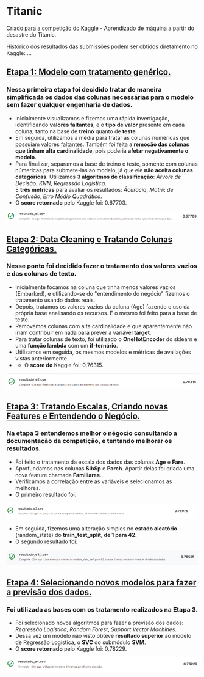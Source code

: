 # Titanic
[Criado para a competição do Kaggle](https://www.kaggle.com/competitions/titanic/overview) - Aprendizado de máquina a partir do desastre do Titanic.<br>

Histórico dos resultados das submissões podem ser obtidos diretamento no Kaggle:
...

## [Etapa 1: Modelo com tratamento genérico.](https://github.com/ZeyOliveira/Titanic/blob/main/Etapa1.ipynb)
### Nessa primeira etapa foi decidido tratar de maneira simplificada os dados das colunas necessárias para o modelo sem fazer qualquer engenharia de dados. <br>
- Inicialmente visualizamos e fizemos uma rápida invertigação, identificando **valores faltantes**, e o **tipo de valor** presente em cada coluna; tanto na base de **treino** quanto de **teste**.
- Em seguida, utilizamos a média para tratar as colunas numéricas que possuiam valores faltantes. Também foi feita a **remoção das colunas que tinham alta cardinalidade**, pois poderia **afetar negativamente o modelo**.
- Para finalizar, separamos a base de treino e teste, somente com colunas númericas para submete-las ao modelo, já que ele **não aceita colunas categóricas**. Utilizamos **3 algoritmos de classificação**: *Árvore de Decisão*, *KNN*, *Regressão Logística*. <br>
E **três métricas** para avaliar os resultados: *Ácuracia*, *Matrix de Confusão*, *Erro Médio Quadrático*.
- O **score retornado** pelo Kaggle foi: 0.67703.
<img src="https://github.com/ZeyOliveira/Titanic/blob/main/img/resultado1_kaggle.PNG" />

<br>

## [Etapa 2: Data Cleaning e Tratando Colunas Categóricas.](https://github.com/ZeyOliveira/Titanic/blob/main/Etapa2.ipynb)
### Nesse ponto foi decidido fazer o tratamento dos valores vazios e das colunas de texto. <br>
- Inicialmente focamos na coluna que tinha menos valores vazios (Embarked), e utilizando-se do "entendimento do negócio" fizemos o tratamento usando dados reais.
- Depois, tratamos os valores vazios da coluna (Age) fazendo o uso da própria base analisando os recursos. E o mesmo foi feito para a base de teste.
- Removemos colunas com alta cardinalidade e que aparentemente não iriam contribuir em nada para prever a variável **target**.
- Para tratar colunas de texto, foi utilizado o **OneHotEncoder** do sklearn e uma **função lambda** com um **if-ternário**.
- Utilizamos em seguida, os mesmos modelos e métricas de avaliações vistas anteriormente.
- - O **score do** Kaggle foi: 0.76315.
<img src="https://github.com/ZeyOliveira/Titanic/blob/main/img/titanic_resultado2.PNG" />

<br>

## [Etapa 3: Tratando Escalas, Criando novas Features e Entendendo o Negócio.](https://github.com/ZeyOliveira/Titanic/blob/main/Etapa3.ipynb)
### Na etapa 3 entendemos melhor o négocio consultando a documentação da competição, e tentando melhorar os resultados. <br>
- Foi feito o tratamento da escala dos dados das colunas **Age** e **Fare**.
- Aprofundamos nas colunas **SibSp** e **Parch**. Apartir delas foi criada uma nova feature chamada **Familiares**.
- Verificamos a correlação entre as variáveis e selecionamos as melhores.
- O primeiro resultado foi:
<img src='https://github.com/ZeyOliveira/Titanic/blob/main/img/resultado_e3.PNG' />

<br>

- Em seguida, fizemos uma alteração simples no **estado aleatório** (random_state) do **train_test_split, de 1 para 42.**
- O segundo resultado foi:
<img src='https://github.com/ZeyOliveira/Titanic/blob/main/img/resultado_e3_1.PNG' />

<br>

## [Etapa 4: Selecionando novos modelos para fazer a previsão dos dados.](https://github.com/ZeyOliveira/Titanic/blob/main/Etapa4.ipynb)
### Foi utilizada as bases com os tratamento realizados na **Etapa 3**. <br>
- Foi selecionado novos algoritmos para fazer a previsão dos dados: *Regressão Logística*, *Random Forest*, *Support Vector Machines*.
- Dessa vez um modelo não visto obteve **resultado superior** ao modelo de Regressão Logística, o **SVC** do submódulo **SVM**.
- O **score retornado** pelo Kaggle foi: 0.78229.
<img src='https://github.com/ZeyOliveira/Titanic/blob/main/img/resultado_e4.PNG' />

